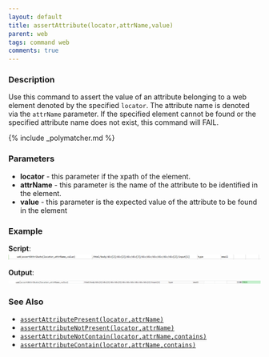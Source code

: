 ```yaml
---
layout: default
title: assertAttribute(locator,attrName,value)
parent: web
tags: command web
comments: true
---
```


### Description
Use this command to assert the value of an attribute belonging to a web element denoted by the specified `locator`. 
The attribute name is denoted via the `attrName` parameter. If the specified element cannot be found or the specified
attribute name does not exist, this command will FAIL.

{% include _polymatcher.md %}


### Parameters
- **locator** - this parameter if the xpath of the element.
- **attrName** - this parameter is the name of the attribute to be identified in the element.
- **value** - this parameter is the expected value of the attribute to be found in the element


### Example
**Script**:<br/>
![](image/assertAttribute_01.png)

**Output**:<br/>
![](image/assertAttribute_02.png)


### See Also
- [`assertAttributePresent(locator,attrName)`](assertAttributePresent(locator,attrName))
- [`assertAttributeNotPresent(locator,attrName)`](assertAttributeNotPresent(locator,attrName))
- [`assertAttributeNotContain(locator,attrName,contains)`](assertAttributeNotContain(locator,attrName,contains))
- [`assertAttributeContain(locator,attrName,contains)`](assertAttributeContain(locator,attrName,contains))
